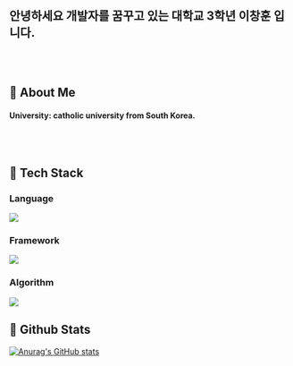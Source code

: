 <div>
  
  <!--Header-->
  ## 안녕하세요 개발자를 꿈꾸고 있는 대학교 3학년 이창훈 입니다.
  <br/>
  <br/>
  
</div>

<div>
  <!--Body-->
  
  ## 👀 About Me
  #### University: catholic university from South Korea.<br/>
  <br/>
  <br/>

  ## 🧱 Tech Stack
  ### Language
  <!--Java-->
  <img src="https://img.shields.io/badge/Java-007396?style=flat&logo=OpenJDK&logoColor=white"/>
  <br/>

  ### Framework
  <!--Spring Boot-->
  <img src="https://img.shields.io/badge/SpringBoot-6DB33F?style=flat-square&logo=SpringBoot&logoColor=white"/>
  <br/>

  ### Algorithm
  <!--C++-->
  <img src="https://img.shields.io/badge/C++-00599C?style=flat-square&logo=C++&logoColor=white"/>
  <br/>

   ## 🤔 Github Stats
  [![Anurag's GitHub stats](https://github-readme-stats.vercel.app/api?username=chhun-Lee)](https://github.com/anuraghazra/github-readme-stats)
  <br/>
</div>
<!--
**Chhun-Lee/Chhun-Lee** is a ✨ _special_ ✨ repository because its `README.md` (this file) appears on your GitHub profile.

Here are some ideas to get you started:

- 🔭 I’m currently working on ...
- 🌱 I’m currently learning ...
- 👯 I’m looking to collaborate on ...
- 🤔 I’m looking for help with ...
- 💬 Ask me about ...
- 📫 How to reach me: ...
- 😄 Pronouns: ...
- ⚡ Fun fact: ...
-->
